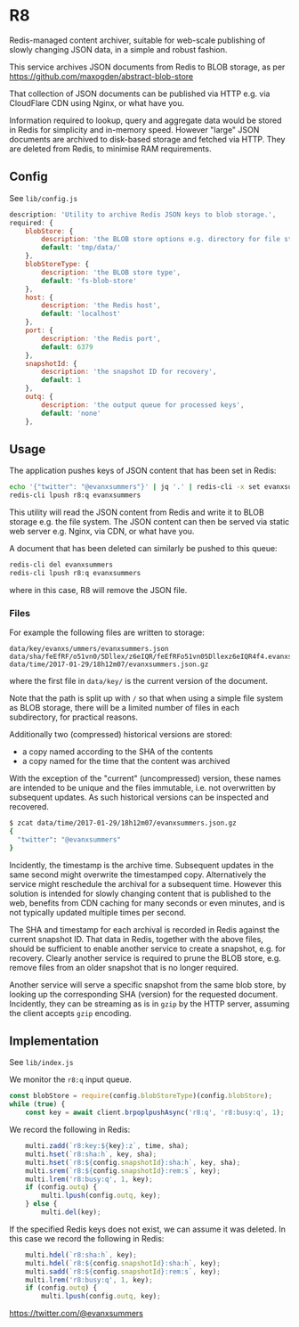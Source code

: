 
# R8

Redis-managed content archiver, suitable for web-scale publishing of slowly changing JSON data, in a simple and robust fashion.

This service archives JSON documents from Redis to BLOB storage, as per https://github.com/maxogden/abstract-blob-store

That collection of JSON documents can be published via HTTP e.g. via CloudFlare CDN using Nginx, or what have you.

Information required to lookup, query and aggregate data would be stored in Redis for simplicity and in-memory speed. However "large" JSON documents are archived to disk-based storage and fetched via HTTP. They are deleted from Redis, to minimise RAM requirements.

## Config

See `lib/config.js`
```javascript
description: 'Utility to archive Redis JSON keys to blob storage.',
required: {
    blobStore: {
        description: 'the BLOB store options e.g. directory for file storage',
        default: 'tmp/data/'
    },
    blobStoreType: {
        description: 'the BLOB store type',
        default: 'fs-blob-store'
    },
    host: {
        description: 'the Redis host',
        default: 'localhost'
    },
    port: {
        description: 'the Redis port',
        default: 6379
    },
    snapshotId: {
        description: 'the snapshot ID for recovery',
        default: 1
    },
    outq: {
        description: 'the output queue for processed keys',
        default: 'none'
    },
```

## Usage

The application pushes keys of JSON content that has been set in Redis:
```sh
echo '{"twitter": "@evanxsummers"}' | jq '.' | redis-cli -x set evanxsummers
redis-cli lpush r8:q evanxsummers
```

This utility will read the JSON content from Redis and write it to BLOB storage e.g. the file system.
The JSON content can then be served via static web server e.g. Nginx, via CDN, or what have you.

A document that has been deleted can similarly be pushed to this queue:
```sh
redis-cli del evanxsummers
redis-cli lpush r8:q evanxsummers
```
where in this case, R8 will remove the JSON file.

### Files

For example the following files are written to storage:
```
data/key/evanxs/ummers/evanxsummers.json
data/sha/feEfRF/o51vn0/5Dllex/z6eIQR/feEfRFo51vn05Dllexz6eIQR4f4.evanxsummers.json.gz
data/time/2017-01-29/18h12m07/evanxsummers.json.gz
```
where the first file in `data/key/` is the current version of the document.

Note that the path is split up with `/` so that when using a simple file system as BLOB storage, there will be a limited number of files in each subdirectory, for practical reasons.

Additionally two (compressed) historical versions are stored:
- a copy named according to the SHA of the contents
- a copy named for the time that the content was archived

With the exception of the "current" (uncompressed) version, these names are intended to be unique and the files immutable, i.e. not overwritten by subsequent updates. As such historical versions can be inspected and recovered.

```sh
$ zcat data/time/2017-01-29/18h12m07/evanxsummers.json.gz
{
  "twitter": "@evanxsummers"
}
```

Incidently, the timestamp is the archive time. Subsequent updates in the same second might overwrite the timestamped copy. Alternatively the service might reschedule the archival for a subsequent time. However this solution is intended for slowly changing content that is published to the web, benefits from CDN caching for many seconds or even minutes, and is not typically updated multiple times per second.

The SHA and timestamp for each archival is recorded in Redis against the current snapshot ID. That data in Redis, together with the above files, should be sufficient to enable another service to create a snapshot, e.g. for recovery. Clearly another service is required to prune the BLOB store, e.g. remove files from an older snapshot that is no longer required.

Another service will serve a specific snapshot from the same blob store, by looking up the corresponding SHA (version) for the requested document. Incidently, they can be streaming as is in `gzip` by the HTTP server, assuming the client accepts `gzip` encoding.


## Implementation

See `lib/index.js`

We monitor the `r8:q` input queue.
```javascript
const blobStore = require(config.blobStoreType)(config.blobStore);
while (true) {
    const key = await client.brpoplpushAsync('r8:q', 'r8:busy:q', 1);    
```

We record the following in Redis:
```javascript
    multi.zadd(`r8:key:${key}:z`, time, sha);
    multi.hset(`r8:sha:h`, key, sha);
    multi.hset(`r8:${config.snapshotId}:sha:h`, key, sha);
    multi.srem(`r8:${config.snapshotId}:rem:s`, key);
    multi.lrem('r8:busy:q', 1, key);
    if (config.outq) {
        multi.lpush(config.outq, key);
    } else {
        multi.del(key);            
```            

If the specified Redis keys does not exist, we can assume it was deleted. In this case we record the following in Redis:
```javascript
    multi.hdel(`r8:sha:h`, key);
    multi.hdel(`r8:${config.snapshotId}:sha:h`, key);
    multi.sadd(`r8:${config.snapshotId}:rem:s`, key);
    multi.lrem('r8:busy:q', 1, key);
    if (config.outq) {
        multi.lpush(config.outq, key);
```

https://twitter.com/@evanxsummers
